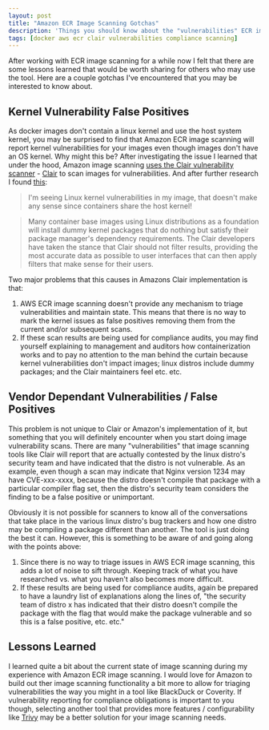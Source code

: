 ```yaml
---
layout: post
title: "Amazon ECR Image Scanning Gotchas"
description: 'Things you should know about the "vulnerabilities" ECR image scan results report'
tags: [docker aws ecr clair vulnerabilities compliance scanning]
---
```


After working with ECR image scanning for a while now I felt that there are
some lessons learned that would be worth sharing for others who may use the tool. Here are a couple gotchas I've encountered that you may be interested to know about.

## Kernel Vulnerability False Positives

As docker images don't contain a linux kernel and use the host system kernel,
you may be surprised to find that Amazon ECR image scanning will report kernel vulnerabilities for your images even though images don't have an
OS kernel. Why might this be? After investigating the issue I learned that under
the hood, Amazon image scanning [uses the Clair vulnerability scanner](https://docs.aws.amazon.com/AmazonECR/latest/userguide/image-scanning.html) - [Clair](https://github.com/quay/clair) to scan images for vulnerabilities. And after further research I found [this](https://github.com/quay/clair/blob/master/Documentation/running-clair.md):

>I'm seeing Linux kernel vulnerabilities in my image, that doesn't make any sense since containers share the host kernel!

> Many container base images using Linux distributions as a foundation will install dummy kernel packages that do nothing but satisfy their package manager's dependency requirements. The Clair developers have taken the stance that Clair should not filter results, providing the most accurate data as possible to user interfaces that can then apply filters that make sense for their users.

Two major problems that this causes in Amazons Clair implementation is that:

1. AWS ECR image scanning doesn't provide any mechanism to triage vulnerabilities and maintain state. This means that there is no way to mark the kernel issues as false positives removing them from the current and/or subsequent scans.
2. If these scan results are being used for compliance audits, you may find
   yourself explaining to management and auditors how containerization works
  and to pay no attention to the man behind the curtain because kernel
  vulnerabilities don't impact images; linux distros include dummy
  packages; and the Clair maintainers feel etc. etc.

## Vendor Dependant Vulnerabilities / False Positives

This problem is not unique to Clair or Amazon's implementation of it, but
something that you will definitely encounter when you start doing image
vulnerability scans. There are many "vulnerabilities" that image scanning tools
like Clair will report that are actually contested by the linux distro's
security team and have indicated that the distro is not vulnerable. As an
example, even though a scan may indicate that Nginx version 1234 may have CVE-xxx-xxxx, because the
distro doesn't compile that package with a particular compiler flag set, then
the distro's security team considers the finding to be a false positive or
unimportant.

Obviously it is not possible for scanners to know all of the conversations that take place in the various linux distro's bug trackers and how one distro may be compiling a package different than another. The tool is just doing the best it can. However, this is something to be aware of and going along with the points above:

1. Since there is no way to triage issues in AWS ECR image scanning, this adds a
lot of noise to sift through. Keeping track of what you have researched
vs. what you haven't also becomes more difficult.
2. If these results are being used for compliance audits, again be prepared to
   have a laundry list of explanations along the lines of, "the security team of
   distro x has indicated that their distro doesn't compile the package with the
   flag that would make the package vulnerable and so this is a false
   positive, etc. etc."

## Lessons Learned

I learned quite a bit about the current state of image scanning during my
experience with Amazon ECR image scanning. I would love for
Amazon to build out ther image scanning functionality a bit more to allow for
triaging vulnerabilities the way you might in a tool like BlackDuck or Coverity.
If vulnerability reporting for compliance obligations is important to you though, selecting
another tool that provides more features / configurability like
[Trivy](https://github.com/aquasecurity/trivy) may be a better solution for your
image scanning needs.
